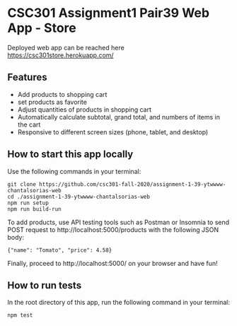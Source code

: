 # CSC301 Assignment1 Pair39 Web App - Store
Deployed web app can be reached here https://csc301store.herokuapp.com/
## Features
- Add products to shopping cart
- set products as favorite
- Adjust quantities of products in shopping cart
- Automatically calculate subtotal, grand total, and numbers of items in the cart
- Responsive to different screen sizes (phone, tablet, and desktop)
## How to start this app locally
Use the following commands in your terminal:
```
git clone https://github.com/csc301-fall-2020/assignment-1-39-ytwwww-chantalsorias-web
cd ./assignment-1-39-ytwwww-chantalsorias-web
npm run setup
npm run build-run
```

To add products, use API testing tools such as Postman or Insomnia to send POST request to http://localhost:5000/products with the following JSON body:
```
{"name": "Tomato", "price": 4.58}
```

Finally, proceed to http://localhost:5000/ on your browser and have fun!

## How to run tests
In the root directory of this app, run the following command in your terminal:
```
npm test
```

